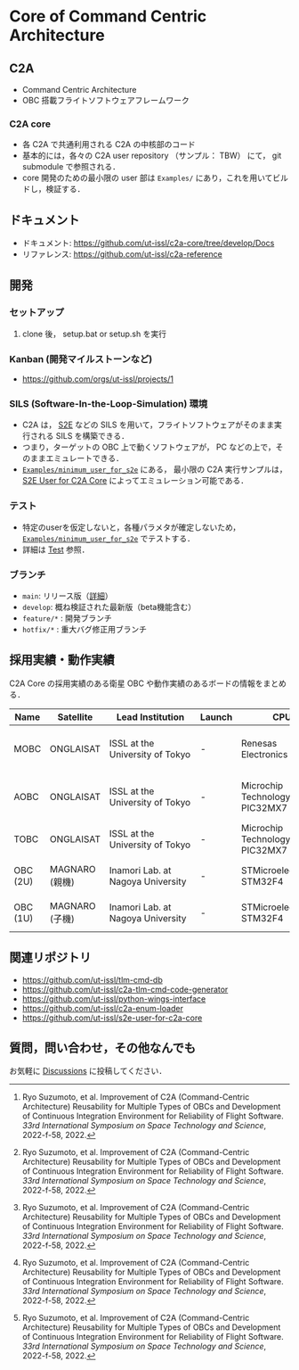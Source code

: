 # Core of Command Centric Architecture

## C2A
- Command Centric Architecture
- OBC 搭載フライトソフトウェアフレームワーク

### C2A core
- 各 C2A で共通利用される C2A の中核部のコード
- 基本的には，各々の C2A user repository （サンプル： TBW） にて， git submodule で参照される．
- core 開発のための最小限の user 部は `Examples/` にあり，これを用いてビルドし，検証する．


## ドキュメント
- ドキュメント:  https://github.com/ut-issl/c2a-core/tree/develop/Docs
- リファレンス:  https://github.com/ut-issl/c2a-reference


## 開発
### セットアップ
1. clone 後， setup.bat or setup.sh を実行

### Kanban (開発マイルストーンなど)
- https://github.com/orgs/ut-issl/projects/1

### SILS (Software-In-the-Loop-Simulation) 環境
- C2A は， [S2E](https://github.com/ut-issl/s2e-core) などの SILS を用いて，フライトソフトウェアがそのまま実行される SILS を構築できる．
- つまり，ターゲットの OBC 上で動くソフトウェアが， PC などの上で，そのままエミュレートできる．
- [`Examples/minimum_user_for_s2e`](./Examples/minimum_user_for_s2e) にある， 最小限の C2A 実行サンプルは， [S2E User for C2A Core](https://github.com/ut-issl/s2e-user-for-c2a-core) によってエミュレーション可能である．

### テスト
- 特定のuserを仮定しないと，各種パラメタが確定しないため， [`Examples/minimum_user_for_s2e`](./Examples/minimum_user_for_s2e) でテストする．
- 詳細は [Test](./Examples/minimum_user_for_s2e/src/src_user/Test) 参照．

### ブランチ
- `main`: リリース版（[詳細](./Docs/General/release.md)）
- `develop`: 概ね検証された最新版（beta機能含む）
- `feature/*` : 開発ブランチ
- `hotfix/*` : 重大バグ修正用ブランチ


## 採用実績・動作実績
C2A Core の採用実績のある衛星 OBC や動作実績のあるボードの情報をまとめる．

| Name | Satellite | &nbsp;&nbsp;&nbsp;Lead&nbsp;Institution&nbsp;&nbsp;&nbsp; | Launch | CPU | &nbsp;&nbsp;&nbsp;Clock&nbsp;&nbsp;&nbsp; | &nbsp;&nbsp;&nbsp;&nbsp;&nbsp;&nbsp;&nbsp;&nbsp;&nbsp;&nbsp;ROM&nbsp;&nbsp;&nbsp;&nbsp;&nbsp;&nbsp;&nbsp;&nbsp;&nbsp;&nbsp; | &nbsp;&nbsp;&nbsp;&nbsp;&nbsp;&nbsp;&nbsp;&nbsp;&nbsp;&nbsp;RAM&nbsp;&nbsp;&nbsp;&nbsp;&nbsp;&nbsp;&nbsp;&nbsp;&nbsp;&nbsp; | &nbsp;&nbsp;&nbsp;&nbsp;&nbsp;&nbsp;&nbsp;&nbsp;&nbsp;&nbsp;NVRAM&nbsp;&nbsp;&nbsp;&nbsp;&nbsp;&nbsp;&nbsp;&nbsp;&nbsp;&nbsp; | &nbsp;&nbsp;&nbsp;&nbsp;&nbsp;&nbsp;&nbsp;&nbsp;&nbsp;&nbsp;Storage&nbsp;&nbsp;&nbsp;&nbsp;&nbsp;&nbsp;&nbsp;&nbsp;&nbsp;&nbsp; | &nbsp;&nbsp;&nbsp;&nbsp;&nbsp;&nbsp;&nbsp;&nbsp;&nbsp;&nbsp;Interface&nbsp;&nbsp;&nbsp;&nbsp;&nbsp;&nbsp;&nbsp;&nbsp;&nbsp;&nbsp; | Reference |
| -- | -- | -- | -- | -- | -- | -- | -- | -- | -- | -- | -- |
| MOBC | ONGLAISAT | ISSL at the University of Tokyo | - | Renesas Electronics SH-2A | 200 MHz | 2.5 MiB internal ROM | 128 KiB internal RAM, 8 MiB external SRAM | 2 MiB MRAM | 2 GiB NAND flash memory | UART (RS422, LVTTL), CCSDS (LVTTL), GPIO (LVTTL), ADC | [^1] |
| AOBC | ONGLAISAT | ISSL at the University of Tokyo | - | Microchip Technology PIC32MX7 | 80 MHz | 512 KiB internal ROM | 128 KiB internal RAM | 512 KiB FRAM | None | UART (RS422, RS485, LVTTL), SPI, I2C, GPIO (LVTTL), ADC | [^1] |
| TOBC | ONGLAISAT | ISSL at the University of Tokyo | - | Microchip Technology PIC32MX7 | 30 MHz | 512 KiB internal ROM | 128 KiB internal RAM | None | None | UART (LVTTL), I2C, GPIO (LVTTL), ADC | [^1] |
| OBC (2U) | MAGNARO (親機) | Inamori Lab. at Nagoya University | - | STMicroelectronics STM32F4 | 90 MHz | 2 MiB internal ROM | 384 KiB internal RAM, 500 KiB external SRAM | 524 KiB MRAM, 131 KiB EEPROM | 16 GiB SD card | UART, SPI, I2C, GPIO, ADC, DCMI | [^1] |
| OBC (1U) | MAGNARO (子機) | Inamori Lab. at Nagoya University | - | STMicroelectronics STM32F4 | 45 MHz | 2 MiB internal ROM | 384 KiB internal RAM, 500 KiB external SRAM | 524 KiB MRAM, 131 KiB EEPROM | 16 GiB SD card | UART, SPI, I2C, GPIO, ADC, DCMI | [^1] |


[^1]: Ryo Suzumoto, et al. Improvement of C2A (Command-Centric Architecture) Reusability for Multiple Types of OBCs and Development of Continuous Integration Environment for Reliability of Flight Software. _33rd International Symposium on Space Technology and Science_, 2022-f-58, 2022.


## 関連リポジトリ
- https://github.com/ut-issl/tlm-cmd-db
- https://github.com/ut-issl/c2a-tlm-cmd-code-generator
- https://github.com/ut-issl/python-wings-interface
- https://github.com/ut-issl/c2a-enum-loader
- https://github.com/ut-issl/s2e-user-for-c2a-core


## 質問，問い合わせ，その他なんでも
お気軽に [Discussions](https://github.com/ut-issl/c2a-core/discussions) に投稿してください．
